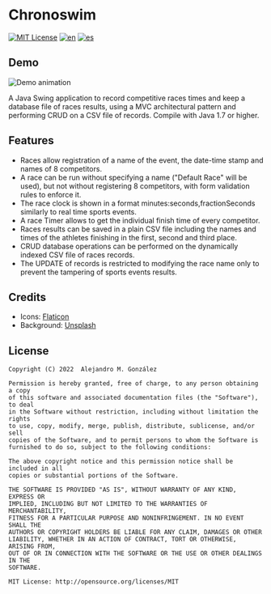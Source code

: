Chronoswim
===============
[![MIT License](https://img.shields.io/badge/License-MIT-green.svg)](https://choosealicense.com/licenses/mit/)
[![en](https://img.shields.io/badge/lang-en-red.svg)](https://github.com/alejandroMAD/chronoswim/blob/master/README.md)
[![es](https://img.shields.io/badge/lang-es-yellow.svg)](https://github.com/alejandroMAD/chronoswim/blob/master/README.es.md)

Demo
----------
![Demo animation](/demo.gif)

A Java Swing application to record competitive races times and keep a database file of races results, 
using a MVC architectural pattern and performing CRUD on a CSV file of records. Compile with Java 1.7 or higher.

Features
-------------------
* Races allow registration of a name of the event, the date-time stamp and names of 8 competitors.
* A race can be run without specifying a name ("Default Race" will be used), but not without registering 8 competitors, with form validation rules to enforce it.
* The race clock is shown in a format minutes:seconds,fractionSeconds similarly to real time sports events.
* A race Timer allows to get the individual finish time of every competitor.
* Races results can be saved in a plain CSV file including the names and times of the athletes finishing in the first, second and third place.
* CRUD database operations can be performed on the dynamically indexed CSV file of races records.
* The UPDATE of records is restricted to modifying the race name only to prevent the tampering of sports events results.


Credits
-------------------

* Icons: [Flaticon](https://www.flaticon.com/)
* Background: [Unsplash](https://www.unsplash.com/)


License
--------
    Copyright (C) 2022  Alejandro M. González
    
    Permission is hereby granted, free of charge, to any person obtaining a copy
    of this software and associated documentation files (the "Software"), to deal
    in the Software without restriction, including without limitation the rights
    to use, copy, modify, merge, publish, distribute, sublicense, and/or sell
    copies of the Software, and to permit persons to whom the Software is
    furnished to do so, subject to the following conditions:
    
    The above copyright notice and this permission notice shall be included in all
    copies or substantial portions of the Software.
    
    THE SOFTWARE IS PROVIDED "AS IS", WITHOUT WARRANTY OF ANY KIND, EXPRESS OR
    IMPLIED, INCLUDING BUT NOT LIMITED TO THE WARRANTIES OF MERCHANTABILITY,
    FITNESS FOR A PARTICULAR PURPOSE AND NONINFRINGEMENT. IN NO EVENT SHALL THE
    AUTHORS OR COPYRIGHT HOLDERS BE LIABLE FOR ANY CLAIM, DAMAGES OR OTHER
    LIABILITY, WHETHER IN AN ACTION OF CONTRACT, TORT OR OTHERWISE, ARISING FROM,
    OUT OF OR IN CONNECTION WITH THE SOFTWARE OR THE USE OR OTHER DEALINGS IN THE
    SOFTWARE.
    
    MIT License: http://opensource.org/licenses/MIT
